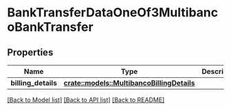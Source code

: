 # BankTransferDataOneOf3MultibancoBankTransfer

## Properties

Name | Type | Description | Notes
------------ | ------------- | ------------- | -------------
**billing_details** | [**crate::models::MultibancoBillingDetails**](MultibancoBillingDetails.md) |  | 

[[Back to Model list]](../README.md#documentation-for-models) [[Back to API list]](../README.md#documentation-for-api-endpoints) [[Back to README]](../README.md)


